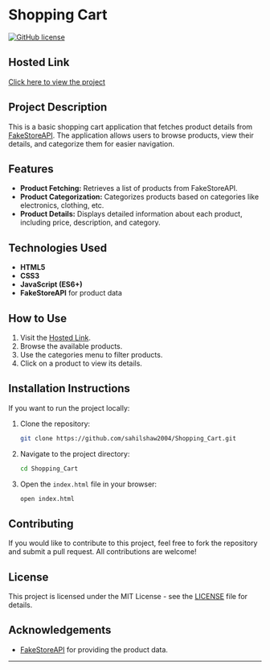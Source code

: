 
# Shopping Cart

[![GitHub license](https://img.shields.io/badge/license-MIT-blue.svg)](https://github.com/sahilshaw2004/Shopping_Cart/blob/main/LICENSE)

## Hosted Link
[Click here to view the project](https://sahilshaw2004.github.io/Shopping_Cart/)

## Project Description

This is a basic shopping cart application that fetches product details from [FakeStoreAPI](https://fakestoreapi.com/). The application allows users to browse products, view their details, and categorize them for easier navigation.

## Features

- **Product Fetching:** Retrieves a list of products from FakeStoreAPI.
- **Product Categorization:** Categorizes products based on categories like electronics, clothing, etc.
- **Product Details:** Displays detailed information about each product, including price, description, and category.

## Technologies Used

- **HTML5**
- **CSS3**
- **JavaScript (ES6+)**
- **FakeStoreAPI** for product data

## How to Use

1. Visit the [Hosted Link](https://sahilshaw2004.github.io/Shopping_Cart/).
2. Browse the available products.
3. Use the categories menu to filter products.
4. Click on a product to view its details.

## Installation Instructions

If you want to run the project locally:

1. Clone the repository:
   ```bash
   git clone https://github.com/sahilshaw2004/Shopping_Cart.git
   ```

2. Navigate to the project directory:
   ```bash
   cd Shopping_Cart
   ```

3. Open the `index.html` file in your browser:
   ```bash
   open index.html
   ```

## Contributing

If you would like to contribute to this project, feel free to fork the repository and submit a pull request. All contributions are welcome!

## License

This project is licensed under the MIT License - see the [LICENSE](https://github.com/sahilshaw2004/Shopping_Cart/blob/main/LICENSE) file for details.

## Acknowledgements

- [FakeStoreAPI](https://fakestoreapi.com/) for providing the product data.

---

